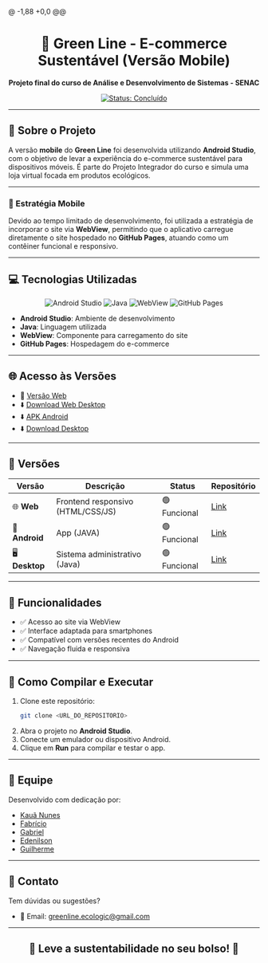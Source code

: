 @ -1,88 +0,0 @@
<h1 align="center">📱 Green Line - E-commerce Sustentável (Versão Mobile)</h1>

<p align="center">
  <strong>Projeto final do curso de Análise e Desenvolvimento de Sistemas - SENAC</strong>
</p>

<p align="center">
  <a href="#"><img src="https://img.shields.io/badge/Status-Concluído-00FF00?style=flat-square" alt="Status: Concluído"></a>
</p>

---

## 📖 Sobre o Projeto

A versão **mobile** do **Green Line** foi desenvolvida utilizando **Android Studio**, com o objetivo de levar a experiência do e-commerce sustentável para dispositivos móveis. É parte do Projeto Integrador do curso e simula uma loja virtual focada em produtos ecológicos.

---

### 📲 Estratégia Mobile

Devido ao tempo limitado de desenvolvimento, foi utilizada a estratégia de incorporar o site via **WebView**, permitindo que o aplicativo carregue diretamente o site hospedado no **GitHub Pages**, atuando como um contêiner funcional e responsivo.

---

## 💻 Tecnologias Utilizadas

<p align="center">
  <img src="https://img.shields.io/badge/Android%20Studio-3DDC84?style=flat-square&logo=android-studio&logoColor=white" alt="Android Studio">
  <img src="https://img.shields.io/badge/Java-007396?style=flat-square&logo=java&logoColor=white" alt="Java">
  <img src="https://img.shields.io/badge/WebView-4285F4?style=flat-square&logo=android&logoColor=white" alt="WebView">
  <img src="https://img.shields.io/badge/GitHub%20Pages-222?style=flat-square&logo=github&logoColor=white" alt="GitHub Pages">
</p>

- **Android Studio**: Ambiente de desenvolvimento
- **Java**: Linguagem utilizada
- **WebView**: Componente para carregamento do site
- **GitHub Pages**: Hospedagem do e-commerce

---

## 🌐 Acesso às Versões
- 🔗 [Versão Web](https://kauanca.github.io/green_line_web/)
- ⬇️ [Download Web Desktop](https://www.mediafire.com/file/o9ajkpivr4assuc/Green_Line_Web.rar/file)
- ⬇️ [APK Android](https://www.mediafire.com/file/dj0vkh8z5r89rah/Green_Line.apk/file)
- ⬇️ [Download Desktop](https://www.mediafire.com/file/ty6vx48d1vafddi/GreenLineDesktop.rar/file)

---

## 💾 Versões  

| Versão       | Descrição                          | Status            | Repositório       |  
|--------------|-----------------------------------|-------------------|-------------------|  
| 🌐 **Web**   | Frontend responsivo (HTML/CSS/JS) | 🟢 Funcional      | [Link](https://github.com/KauaNca/green_line_web)         |  
| 📱 **Android**| App (JAVA)               | 🟢 Funcional | [Link](https://github.com/KauaNca/green_line_mobile)      |  
| 🖥️ **Desktop**| Sistema administrativo (Java)     | 🟢 Funcional      | [Link](https://github.com/KauaNca/green_line_desktop)|  

---
## 🧩 Funcionalidades

- ✅ Acesso ao site via WebView
- ✅ Interface adaptada para smartphones
- ✅ Compatível com versões recentes do Android
- ✅ Navegação fluida e responsiva

---

## 🚀 Como Compilar e Executar

1. Clone este repositório:
   ```bash
   git clone <URL_DO_REPOSITORIO>
   ```
2. Abra o projeto no **Android Studio**.
3. Conecte um emulador ou dispositivo Android.
4. Clique em **Run** para compilar e testar o app.

---

## 👥 Equipe

Desenvolvido com dedicação por:

- [Kauã Nunes](https://github.com/KauaNca)  
- [Fabrício](https://github.com/fabricioribdev)
- [Gabriel](https://github.com/gabriel-reiss)
- [Edenilson](https://github.com/Edenilson-Nascimento) 
- [Guilherme](https://github.com/soaresCP)  

---

## 📧 Contato

Tem dúvidas ou sugestões?

- 📩 Email: [greenline.ecologic@gmail.com](mailto:greenline.ecologic@gmail.com)

---

<h2 align="center">📲 Leve a sustentabilidade no seu bolso! 🌿</h2>
